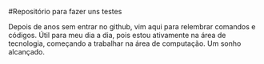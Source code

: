 #Repositório para fazer uns testes  

Depois de anos sem entrar no github, vim aqui para relembrar comandos e códigos.
Útil para meu dia a dia, pois estou ativamente na área de tecnologia, começando a trabalhar na área de computação. Um sonho alcançado.


